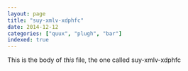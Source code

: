 ```yaml
---
layout: page
title: "suy-xmlv-xdphfc"
date: 2014-12-12
categories: ["quux", "plugh", "bar"]
indexed: true
---
```

This is the body of _this_ file, the one called suy-xmlv-xdphfc
